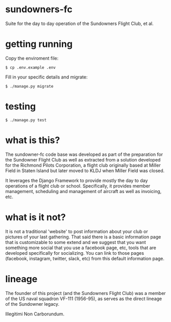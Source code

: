 # sundowners-fc
Suite for the day to day operation of the Sundowners Flight Club, et al.

# getting running

Copy the enviroment file:

    $ cp .env.example .env

Fill in your specific details and migrate:

    $ ./manage.py migrate

# testing

    $ ./manage.py test

# what is this?

The sundowner-fc code base was developed as part of the preparation for the Sundowner Flight Club as well as extracted from a solution developed for the Richmond Pilots Corporation, a flight club originally based at Miller Field in Staten Island but later moved to KLDJ when Miller Field was closed.

It leverages the Django Framework to provide mostly the day to day operations of a flight club or school. Specifically, it provides member management, scheduling and management of aircraft as well as invoicing, etc.

# what is it not?

It is not a traditional 'website' to post information about your club or pictures of your last gathering. That said there is a basic information page that is customizable to some extend and we suggest that you want something more social that you use a facebook page, etc, tools that are developed specifically for socializing. You can link to those pages (facebook, instagram, twitter, slack, etc) from this default information page.

# lineage
The founder of this project (and the Sundowners Flight Club) was a member of the US naval squadron VF-111 (1956-95), as serves as the direct lineage of the Sundowner legacy.


Illegitimi Non Carborundum.

